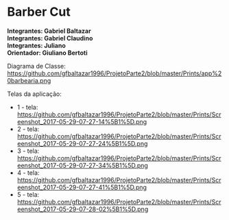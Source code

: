 # Barber Cut

**Integrantes: Gabriel Baltazar**<br>
**Integrantes: Gabriel Claudino**<br>
**Integrantes: Juliano**<br>
**Orientador: Giuliano Bertoti**

Diagrama de Classe:
https://github.com/gfbaltazar1996/ProjetoParte2/blob/master/Prints/app%20barbearia.png

Telas da aplicação: 

* 1 - tela: https://github.com/gfbaltazar1996/ProjetoParte2/blob/master/Prints/Screenshot_2017-05-29-07-27-14%5B1%5D.png
* 2 - tela: https://github.com/gfbaltazar1996/ProjetoParte2/blob/master/Prints/Screenshot_2017-05-29-07-27-24%5B1%5D.png
* 3 - tela: https://github.com/gfbaltazar1996/ProjetoParte2/blob/master/Prints/Screenshot_2017-05-29-07-27-34%5B1%5D.png
* 4 - tela: https://github.com/gfbaltazar1996/ProjetoParte2/blob/master/Prints/Screenshot_2017-05-29-07-27-41%5B1%5D.png
* 5 - tela: https://github.com/gfbaltazar1996/ProjetoParte2/blob/master/Prints/Screenshot_2017-05-29-07-28-02%5B1%5D.png 

